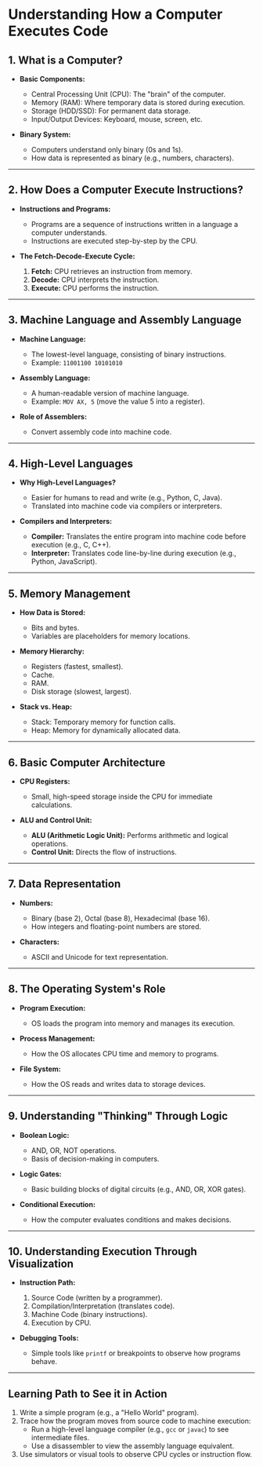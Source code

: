 # Understanding How a Computer Executes Code

## 1. What is a Computer?
- **Basic Components:**
  - Central Processing Unit (CPU): The "brain" of the computer.
  - Memory (RAM): Where temporary data is stored during execution.
  - Storage (HDD/SSD): For permanent data storage.
  - Input/Output Devices: Keyboard, mouse, screen, etc.

- **Binary System:**
  - Computers understand only binary (0s and 1s).
  - How data is represented as binary (e.g., numbers, characters).

---

## 2. How Does a Computer Execute Instructions?
- **Instructions and Programs:**
  - Programs are a sequence of instructions written in a language a computer understands.
  - Instructions are executed step-by-step by the CPU.

- **The Fetch-Decode-Execute Cycle:**
  1. **Fetch:** CPU retrieves an instruction from memory.
  2. **Decode:** CPU interprets the instruction.
  3. **Execute:** CPU performs the instruction.

---

## 3. Machine Language and Assembly Language
- **Machine Language:**
  - The lowest-level language, consisting of binary instructions.
  - Example: `11001100 10101010`

- **Assembly Language:**
  - A human-readable version of machine language.
  - Example: `MOV AX, 5` (move the value 5 into a register).

- **Role of Assemblers:**
  - Convert assembly code into machine code.

---

## 4. High-Level Languages
- **Why High-Level Languages?**
  - Easier for humans to read and write (e.g., Python, C, Java).
  - Translated into machine code via compilers or interpreters.

- **Compilers and Interpreters:**
  - **Compiler:** Translates the entire program into machine code before execution (e.g., C, C++).
  - **Interpreter:** Translates code line-by-line during execution (e.g., Python, JavaScript).

---

## 5. Memory Management
- **How Data is Stored:**
  - Bits and bytes.
  - Variables are placeholders for memory locations.

- **Memory Hierarchy:**
  - Registers (fastest, smallest).
  - Cache.
  - RAM.
  - Disk storage (slowest, largest).

- **Stack vs. Heap:**
  - Stack: Temporary memory for function calls.
  - Heap: Memory for dynamically allocated data.

---

## 6. Basic Computer Architecture
- **CPU Registers:**
  - Small, high-speed storage inside the CPU for immediate calculations.

- **ALU and Control Unit:**
  - **ALU (Arithmetic Logic Unit):** Performs arithmetic and logical operations.
  - **Control Unit:** Directs the flow of instructions.

---

## 7. Data Representation
- **Numbers:**
  - Binary (base 2), Octal (base 8), Hexadecimal (base 16).
  - How integers and floating-point numbers are stored.

- **Characters:**
  - ASCII and Unicode for text representation.

---

## 8. The Operating System's Role
- **Program Execution:**
  - OS loads the program into memory and manages its execution.

- **Process Management:**
  - How the OS allocates CPU time and memory to programs.

- **File System:**
  - How the OS reads and writes data to storage devices.

---

## 9. Understanding "Thinking" Through Logic
- **Boolean Logic:**
  - AND, OR, NOT operations.
  - Basis of decision-making in computers.

- **Logic Gates:**
  - Basic building blocks of digital circuits (e.g., AND, OR, XOR gates).

- **Conditional Execution:**
  - How the computer evaluates conditions and makes decisions.

---

## 10. Understanding Execution Through Visualization
- **Instruction Path:**
  1. Source Code (written by a programmer).
  2. Compilation/Interpretation (translates code).
  3. Machine Code (binary instructions).
  4. Execution by CPU.

- **Debugging Tools:**
  - Simple tools like `printf` or breakpoints to observe how programs behave.

---

## Learning Path to See it in Action
1. Write a simple program (e.g., a "Hello World" program).
2. Trace how the program moves from source code to machine execution:
   - Run a high-level language compiler (e.g., `gcc` or `javac`) to see intermediate files.
   - Use a disassembler to view the assembly language equivalent.
3. Use simulators or visual tools to observe CPU cycles or instruction flow.
